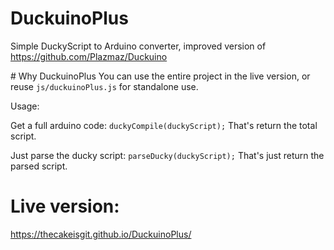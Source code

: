 # DuckuinoPlus
Simple DuckyScript to Arduino converter, improved version of https://github.com/Plazmaz/Duckuino

# Why DuckuinoPlus
You can use the entire project in the live version, or reuse <code>js/duckuinoPlus.js</code> for standalone use.

Usage:

Get a full arduino code: <code>duckyCompile(duckyScript);</code>
That's return the total script.

Just parse the ducky script: <code>parseDucky(duckyScript);</code>
That's just return the parsed script.

# Live version:
https://thecakeisgit.github.io/DuckuinoPlus/

